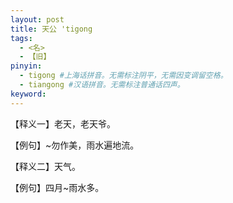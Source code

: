 ```yaml
---
layout: post
title: 天公 'tigong 
tags:
  - <名>
  - 【旧】
pinyin: 
  - tigong #上海话拼音。无需标注阴平，无需因变调留空格。 
  - tiangong #汉语拼音。无需标注普通话四声。
keyword: 
---
```


【释义一】老天，老天爷。            
                               
【例句】~勿作美，雨水遍地流。             
        
【释义二】天气。                
                            
【例句】四月~雨水多。             
                        
